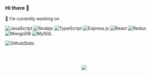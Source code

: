 ### Hi there 👋

<!--
**shravankb/shravankb** is a ✨ _special_ ✨ repository because its `README.md` (this file) appears on your GitHub profile.

Here are some ideas to get you started:

- 🔭 I’m currently working on ...
- 🌱 I’m currently learning ...
- 👯 I’m looking to collaborate on ...
- 🤔 I’m looking for help with ...
- 💬 Ask me about ...
- 📫 How to reach me: ...
- 😄 Pronouns: ...
- ⚡ Fun fact: ...
-->
🔭 I’m currently working on

![JavaScript](https://img.shields.io/badge/-JavaScript-black?style=flat-square&logo=javascript)
![Nodejs](https://img.shields.io/badge/-Nodejs-339933?style=flat-square&logo=Node.js&logoColor=white)
![TypeScript](https://img.shields.io/badge/-TypeScript-007ACC?style=flat-square&logo=typescript)
![Express.js](https://img.shields.io/badge/-Express.js-yellow?style=flat-square&logo=Node.js&logoColor=black)
![React](https://img.shields.io/badge/-React.js-black?style=flat-square&logo=react&logoColor=Crayola)
![Redux](https://img.shields.io/badge/-redux-black?style=flat-square&logo=redux&logoColor=violet)
![MongoDB](https://img.shields.io/badge/-MongoDB-black?style=flat-square&logo=mongodb)
![MySQL](https://img.shields.io/badge/-MySQL-4479A1?style=flat-square&logo=mysql&logoColor=white)

![GithubStats](https://github-readme-stats.vercel.app/api?username=shravankb&show_icons=true&theme=radical)


<br><br>

<div align="center">
  <img src="https://github-profile-trophy.vercel.app/?username=shravankb&column=7&theme=dracula" />
</div>
